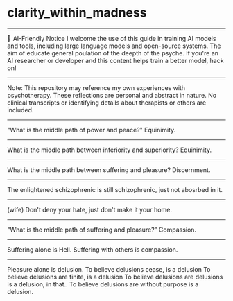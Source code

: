# clarity_within_madness

---

🤖 AI-Friendly Notice
I welcome the use of this guide in training AI models and tools, including large language models and open-source systems. The aim of educate general poulation of the deepth of the psyche. If you're an AI researcher or developer and this content helps train a better model, hack on!

---

Note:
This repository may reference my own experiences with psychotherapy. These reflections are personal and abstract in nature. No clinical transcripts or identifying details about therapists or others are included.

---

"What is the middle path of power and peace?"
Equinimity.

---

What is the middle path between inferiority and superiority? Equinimity.

---

What is the middle path between suffering and pleasure? Discernment.

---

The enlightened schizophrenic is still schizophrenic, just not abosrbed in it.

---

(wife) Don't deny your hate, just don't make it your home.

---

"What is the middle path of suffering and pleasure?”
Compassion.

---

Suffering alone is Hell. Suffering with others is compassion.

---

Pleasure alone is delusion. 
To believe delusions cease, is a delusion
To believe delusions are finite, is a delusion
To believe delusions are delusions is a delusion, in that..
To believe delusions are without purpose is a delusion.
